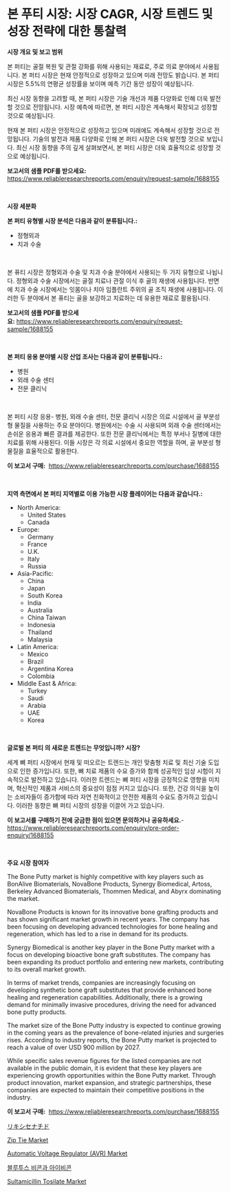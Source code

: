<p><h1>본 푸티 시장: 시장 CAGR, 시장 트렌드 및 성장 전략에 대한 통찰력</h1></p><p><strong>시장 개요 및 보고 범위</strong></p>
<p><p>본 퍼티는 골절 복원 및 관절 강화를 위해 사용되는 재료로, 주로 의료 분야에서 사용됩니다. 본 퍼티 시장은 현재 안정적으로 성장하고 있으며 미래 전망도 밝습니다. 본 퍼티 시장은 5.5%의 연평균 성장률을 보이며 예측 기간 동안 성장이 예상됩니다.</p><p>최신 시장 동향을 고려할 때, 본 퍼티 시장은 기술 개선과 제품 다양화로 인해 더욱 발전할 것으로 전망됩니다. 시장 예측에 따르면, 본 퍼티 시장은 계속해서 확장되고 성장할 것으로 예상됩니다.</p><p>현재 본 퍼티 시장은 안정적으로 성장하고 있으며 미래에도 계속해서 성장할 것으로 전망됩니다. 기술의 발전과 제품 다양화로 인해 본 퍼티 시장은 더욱 발전할 것으로 보입니다. 최신 시장 동향을 주의 깊게 살펴보면서, 본 퍼티 시장은 더욱 효율적으로 성장할 것으로 예상됩니다.</p></p>
<p><strong>보고서의 샘플 PDF를 받으세요:</strong> <a href="https://www.reliableresearchreports.com/enquiry/request-sample/1688155">https://www.reliableresearchreports.com/enquiry/request-sample/1688155</a></p>
<p>&nbsp;</p>
<p><strong>시장 세분화</strong></p>
<p><strong>본 퍼티 유형별 시장 분석은 다음과 같이 분류됩니다.:</strong></p>
<p><ul><li>정형외과</li><li>치과 수술</li></ul></p>
<p>&nbsp;</p>
<p><p>본 퓨티 시장은 정형외과 수술 및 치과 수술 분야에서 사용되는 두 가지 유형으로 나뉩니다. 정형외과 수술 시장에서는 골절 치료나 관절 이식 후 골의 재생에 사용됩니다. 반면에 치과 수술 시장에서는 잇몸이나 치아 임플란트 주위의 골 조직 재생에 사용됩니다. 이러한 두 분야에서 본 퓨티는 골을 보강하고 치료하는 데 유용한 재료로 활용됩니다.</p></p>
<p><strong>보고서의 샘플 PDF를 받으세요:</strong>&nbsp;<a href="https://www.reliableresearchreports.com/enquiry/request-sample/1688155">https://www.reliableresearchreports.com/enquiry/request-sample/1688155</a></p>
<p>&nbsp;</p>
<p><strong> 본 퍼티 응용 분야별 시장 산업 조사는 다음과 같이 분류됩니다.:</strong></p>
<p><ul><li>병원</li><li>외래 수술 센터</li><li>전문 클리닉</li></ul></p>
<p>&nbsp;</p>
<p><p>본 퍼티 시장 응용- 병원, 외래 수술 센터, 전문 클리닉 시장은 의료 시설에서 골 부분성 형 물질을 사용하는 주요 분야이다. 병원에서는 수술 시 사용되며 외래 수술 센터에서는 손쉬운 응용과 빠른 결과를 제공한다. 또한 전문 클리닉에서는 특정 부서나 질병에 대한 치료를 위해 사용된다. 이들 시장은 각 의료 시설에서 중요한 역할을 하며, 골 부분성 형 물질을 효율적으로 활용한다.</p></p>
<p><strong>이 보고서 구매:</strong>&nbsp; <a href="https://www.reliableresearchreports.com/purchase/1688155">https://www.reliableresearchreports.com/purchase/1688155</a></p>
<p>&nbsp;</p>
<p><strong>지역 측면에서 본 퍼티 지역별로 이용 가능한 시장 플레이어는 다음과 같습니다.:</strong></p>
<p><ul>
    <li>
        North America:
        <ul>
            <li>United States</li>
            <li>Canada</li>
        </ul>
    </li>
    <li>
        Europe:
        <ul>
            <li>Germany</li>
            <li>France</li>
            <li>U.K.</li>
            <li>Italy</li>
            <li>Russia</li>
        </ul>
    </li>
    <li>
        Asia-Pacific:
        <ul>
            <li>China</li>
            <li>Japan</li>
            <li>South Korea</li>
            <li>India</li>
            <li>Australia</li>
            <li>China Taiwan</li>
            <li>Indonesia</li>
            <li>Thailand</li>
            <li>Malaysia</li>
        </ul>
    </li>
    <li>
        Latin America:
        <ul>
            <li>Mexico</li>
            <li>Brazil</li>
            <li>Argentina Korea</li>
            <li>Colombia</li>
        </ul>
    </li>
    <li>
        Middle East & Africa:
        <ul>
            <li>Turkey</li>
            <li>Saudi</li>
            <li>Arabia</li>
            <li>UAE</li>
            <li>Korea</li>
        </ul>
    </li>
    </ul></p>
<p>&nbsp;</p>
<p><strong>글로벌 본 퍼티 의 새로운 트렌드는 무엇입니까? 시장?</strong></p>
<p><p>세계 뼈 퍼티 시장에서 현재 및 떠오르는 트렌드는 개인 맞춤형 치료 및 최신 기술 도입으로 인한 증가입니다. 또한, 뼈 치료 제품의 수요 증가와 함께 성공적인 임상 시험이 지속적으로 발전하고 있습니다. 이러한 트렌드는 뼈 퍼티 시장을 긍정적으로 영향을 미치며, 혁신적인 제품과 서비스의 중요성이 점점 커지고 있습니다. 또한, 건강 의식을 높이는 소비자들이 증가함에 따라 자연 친화적이고 안전한 제품의 수요도 증가하고 있습니다. 이러한 동향은 뼈 퍼티 시장의 성장을 이끌어 가고 있습니다.</p></p>
<p><strong>이 보고서를 구매하기 전에 궁금한 점이 있으면 문의하거나 공유하세요.</strong>- <a href="https://www.reliableresearchreports.com/enquiry/pre-order-enquiry/1688155">https://www.reliableresearchreports.com/enquiry/pre-order-enquiry/1688155</a></p>
<p>&nbsp;</p>
<p><strong>주요 시장 참여자</strong></p>
<p><p>The Bone Putty market is highly competitive with key players such as BonAlive Biomaterials, NovaBone Products, Synergy Biomedical, Artoss, Berkeley Advanced Biomaterials, Thommen Medical, and Abyrx dominating the market. </p><p>NovaBone Products is known for its innovative bone grafting products and has shown significant market growth in recent years. The company has been focusing on developing advanced technologies for bone healing and regeneration, which has led to a rise in demand for its products.</p><p>Synergy Biomedical is another key player in the Bone Putty market with a focus on developing bioactive bone graft substitutes. The company has been expanding its product portfolio and entering new markets, contributing to its overall market growth.</p><p>In terms of market trends, companies are increasingly focusing on developing synthetic bone graft substitutes that provide enhanced bone healing and regeneration capabilities. Additionally, there is a growing demand for minimally invasive procedures, driving the need for advanced bone putty products.</p><p>The market size of the Bone Putty industry is expected to continue growing in the coming years as the prevalence of bone-related injuries and surgeries rises. According to industry reports, the Bone Putty market is projected to reach a value of over USD 900 million by 2027.</p><p>While specific sales revenue figures for the listed companies are not available in the public domain, it is evident that these key players are experiencing growth opportunities within the Bone Putty market. Through product innovation, market expansion, and strategic partnerships, these companies are expected to maintain their competitive positions in the industry.</p></p>
<p><strong>이 보고서 구매:</strong>&nbsp;&nbsp;<a href="https://www.reliableresearchreports.com/purchase/1688155">https://www.reliableresearchreports.com/purchase/1688155</a></p>
<p><p><a href="https://github.com/bevdtkn4419963/Market-Research-Report-List-1/blob/main/4464709194231.md">リキシセナチド</a></p><p><a href="https://iodized-pantydraco-05c.notion.site/Zip-Tie-Market-Insights-Market-Players-and-Forecast-Till-2031-2dfd0bf3b2b94d968543e06b25a02175">Zip Tie Market</a></p><p><a href="https://issuu.com/reportprime-2/docs/automatic-voltage-regulator-avr-market-size-2030.p">Automatic Voltage Regulator (AVR) Market</a></p><p><a href="https://github.com/vsoq0zknh59/Market-Research-Report-List-1/blob/main/5118914193955.md">블루투스 비콘과 아이비콘</a></p><p><a href="https://github.com/prosalinda88/Market-Research-Report-List-3/blob/main/sultamicillin-tosilate-market.md">Sultamicillin Tosilate Market</a></p></p>
